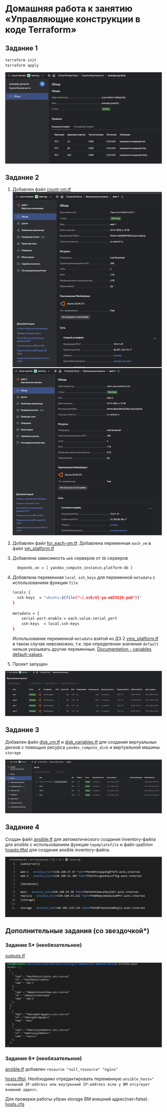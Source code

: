 # Домашняя работа к занятию «Управляющие конструкции в коде Terraform»

## Задание 1

```bash
terraform init
terraform apply
```

![screen](./screen/Screenshot2024-01-24-105154.png)

## Задание 2

1. Добавлен файл [count-vm.tf](./src/count-vm.tfcount-vm.tf)
  ![screen](./screen/Screenshot2024-01-24-133439.png)
  ![screen](./screen/Screenshot2024-01-24-133512.png)

2. Добавлен файл [for_each-vm.tf](./src/for_each-vm.tf).
  Добавлена переменная `each_vm` в файл [vm_platform.tf](./src/vm_platform.tf)

3. Добавлена зависимость `web` серверов от `db` серверов

    ```bash
      depends_on = [ yandex_compute_instance.platform-db ]
    ```

4. Добавлена переменная `local ssh_keys` для переменной `metadata` c использованием функции `file`

    ```bash
    locals {
      ssh-keys  = "ubuntu:${file("~/.ssh/nl-ya-ed25519.pub")}"
    }

    metadata = {
        serial-port-enable = each.value.serial_port
        ssh-keys  = local.ssh-keys
    }
    ```

    Использование переменной `metadata` взятой из ДЗ 2 [vms_platform.tf](../02/src/vms_platform.tf) в таком случае невозможно, т.к. при определении значения `default` нельзя указывать другие переменные. [Documentation - variables default-values](https://developer.hashicorp.com/terraform/language/values/variables#default-values).

5. Проект запущен

![screen](./screen/Screenshot2024-01-25-235820.png)

## Задание 3

Добавлен файл [disk_vm.tf](./src/disk_vm.tf) и [disk_variables.tf](./src/disk_variables.tf) для создания виртуальных дисков с помощью ресурса `yandex_compute_disk` и виртуальной машины `storage`

![screen](./screen/Screenshot2024-01-27-193915.png)

## Задание 4

Создан файл [ansible.tf](./src/ansible.tf) для автоматического создания inventory-файла для ansible с использованием функции `tepmplatefile` и файл-шаблон [hoasts.tftpl](./src/hosts.tftpl) для создания ansible inventory-файла.

![screen](./screen/Screenshot2024-01-28-190257.png)

## Дополнительные задания (со звездочкой*)

### Задание 5* (необязательное)

[outputs.tf](./src/outputs.tf)

![screen](./screen/Screenshot2024-01-29-212643.png)

### Задание 6* (необязательное)

[ansible.tf](./src/ansible.tf) добавлен `resource "null_resource" "nginx"`

[hosts.tftpl](./src/hosts.tftpl). Необходимо отредактировать переменную ```ansible_host="<внешний IP-address или внутренний IP-address если у ВМ отсутвует внешний адрес>```.

Для проверки работы убран storage ВМ внешний адрес(nat=false).
[hosts.cfg](./src/hosts.cfg)
